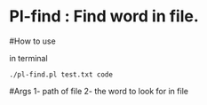 # Pl-find : Find word in file.

#How to use

in terminal

```shell
./pl-find.pl test.txt code
```

#Args
1- path of file
2- the word to look for in file
